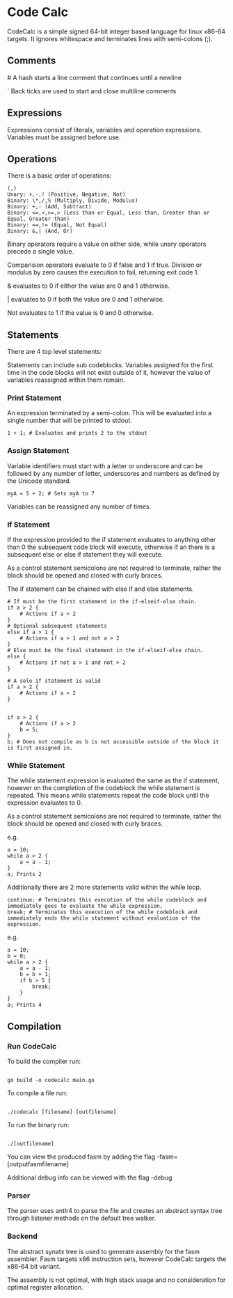 # Code Calc

CodeCalc is a simple signed 64-bit integer based language for linux x86-64 targets. It ignores whitespace and terminates lines with semi-colons (;).

## Comments

\# A hash starts a line comment that continues until a newline

\` Back ticks are used to start and close multiline comments

## Expressions

Expressions consist of literals, variables and operation expressions. Variables must be assigned before use.

## Operations

There is a basic order of operations:

```
(,)
Unary: +,-,! (Positive, Negative, Not)
Binary: \*,/,% (Multiply, Divide, Modulus)
Binary: +,- (Add, Subtract)
Binary: <=,<,>=,> (Less than or Equal, Less than, Greater than or Equal, Greater than)
Binary: ==,!= (Equal, Not Equal)
Binary: &,| (And, Or)
```

Binary operators require a value on either side, while unary operators precede a single value.

Comparision operators evaluate to 0 if false and 1 if true. Division or modulus by zero causes the execution to fail, returning exit code 1.

& evaluates to 0 if either the value are 0 and 1 otherwise.

| evaluates to 0 if both the value are 0 and 1 otherwise.

Not evaluates to 1 if the value is 0 and 0 otherwise.

## Statements

There are 4 top level statements:

Statements can include sub codeblocks. Variables assigned for the first time in the code blocks will not exist outside of it, however the value of variables reassigned within them remain.

### Print Statement

An expression terminated by a semi-colon. This will be evaluated into a single number that will be printed to stdout.

```
1 + 1; # Evaluates and prints 2 to the stdout
```

### Assign Statement

Variable identifiers must start with a letter or underscore and can be followed by any number of letter, underscores and numbers as defined by the Unicode standard.

```
myA = 5 + 2; # Sets myA to 7
```

Variables can be reassigned any number of times.

### If Statement

If the expression provided to the if statement evaluates to anything other than 0 the subsequent code block will execute, otherwise if an there is a subsequent else or else if statement they will execute.

As a control statement semicolons are not required to terminate, rather the block should be opened and closed with curly braces.

The if statement can be chained with else if and else statements.

```
# If must be the first statement in the if-elseif-else chain.
if a > 2 {
    # Actions if a > 2
}
# Optional subsequent statements
else if a > 1 {
    # Actions if a > 1 and not a > 2
}
# Else must be the final statement in the if-elseif-else chain.
else {
    # Actions if not a > 1 and not > 2
}

# A solo if statement is valid
if a > 2 {
    # Actions if a > 2
}


if a > 2 {
    # Actions if a > 2
    b = 5;
}
b; # Does not compile as b is not accessible outside of the block it is first assigned in.
```

### While Statement

The while statement expression is evaluated the same as the if statement, however on the completion of the codeblock the while statement is repeated. This means while statements repeat the code block until the expression evaluates to 0.

As a control statement semicolons are not required to terminate, rather the block should be opened and closed with curly braces.

e.g.

```
a = 10;
while a > 2 {
    a = a - 1;
}
a; Prints 2
```

Additionally there are 2 more statements valid within the while loop.

```
continue; # Terminates this execution of the while codeblock and immediately goes to evaluate the while expression.
break; # Terminates this execution of the while codeblock and immediately ends the while statement without evaluation of the expression.
```

e.g.

```
a = 10;
b = 0;
while a > 2 {
    a = a - 1;
    b = b + 1;
    if b > 5 {
        break;
    }
}
a; Prints 4
```

## Compilation

### Run CodeCalc

To build the compiler run:

```

go build -o codecalc main.go

```

To compile a file run:

```

./codecalc [filename] [outfilename]

```

To run the binary run:

```

./[outfilename]

```

You can view the produced fasm by adding the flag -fasm=[outputfasmfilename]

Additional debug info can be viewed with the flag -debug

### Parser

The parser uses antlr4 to parse the file and creates an abstract syntax tree through listener methods on the default tree walker.

### Backend

The abstract synatx tree is used to generate assembly for the fasm assembler. Fasm targets x86 instruction sets, however CodeCalc targets the x86-64 bit variant.

The assembly is not optimal, with high stack usage and no consideration for optimal register allocation.
